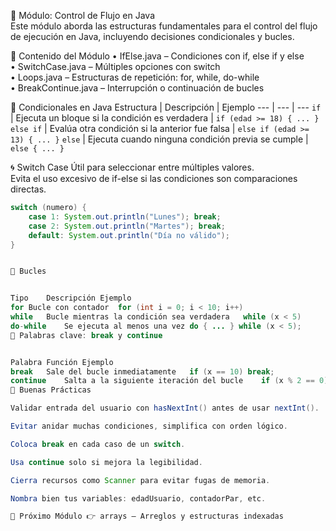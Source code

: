 📘 Módulo: Control de Flujo en Java  
Este módulo aborda las estructuras fundamentales para el control del flujo de ejecución en Java, incluyendo decisiones condicionales y bucles.

📌 Contenido del Módulo
• IfElse.java – Condiciones con if, else if y else  
• SwitchCase.java – Múltiples opciones con switch  
• Loops.java – Estructuras de repetición: for, while, do-while  
• BreakContinue.java – Interrupción o continuación de bucles

🧠 Condicionales en Java
Estructura | Descripción | Ejemplo
--- | --- | ---
`if` | Ejecuta un bloque si la condición es verdadera | `if (edad >= 18) { ... }`
`else if` | Evalúa otra condición si la anterior fue falsa | `else if (edad >= 13) { ... }`
`else` | Ejecuta cuando ninguna condición previa se cumple | `else { ... }`

🌀 Switch Case
Útil para seleccionar entre múltiples valores.  
Evita el uso excesivo de if-else si las condiciones son comparaciones directas.

```java
switch (numero) {
    case 1: System.out.println("Lunes"); break;
    case 2: System.out.println("Martes"); break;
    default: System.out.println("Día no válido");
}


🔁 Bucles


Tipo	Descripción	Ejemplo
for	Bucle con contador	for (int i = 0; i < 10; i++)
while	Bucle mientras la condición sea verdadera	while (x < 5)
do-while	Se ejecuta al menos una vez	do { ... } while (x < 5);
🎯 Palabras clave: break y continue


Palabra	Función	Ejemplo
break	Sale del bucle inmediatamente	if (x == 10) break;
continue	Salta a la siguiente iteración del bucle	if (x % 2 == 0) continue;
🎯 Buenas Prácticas

Validar entrada del usuario con hasNextInt() antes de usar nextInt().

Evitar anidar muchas condiciones, simplifica con orden lógico.

Coloca break en cada caso de un switch.

Usa continue solo si mejora la legibilidad.

Cierra recursos como Scanner para evitar fugas de memoria.

Nombra bien tus variables: edadUsuario, contadorPar, etc.

🔁 Próximo Módulo 👉 arrays – Arreglos y estructuras indexadas